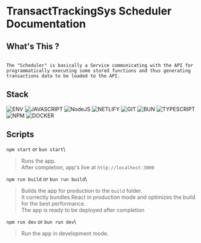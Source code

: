 # TransactTrackingSys Scheduler Documentation

## What's This ?

```

The "Scheduler" is basically a Service communicating with the API for programmatically executing some stored functions and thus generating transactions data to be loaded to the API.

```

## Stack

![ENV](https://img.shields.io/badge/.ENV-ECD53F?style=for-the-badge&logo=.env&logoColor=black)
![JAVASCRIPT](https://img.shields.io/badge/JavaScript-F7DF1E?style=for-the-badge&logo=javascript&logoColor=black)
![NodeJS](https://img.shields.io/badge/Node.js-43853D?style=for-the-badge&logo=node.js&logoColor=white)
![NETLIFY](https://img.shields.io/badge/NETLIFY-00C7B7?style=for-the-badge&logo=netlify&logoColor=white)
![GIT](https://img.shields.io/badge/GIT-F05032?style=for-the-badge&logo=git&logoColor=white)
![BUN](https://img.shields.io/badge/BUN-000000?style=for-the-badge&logo=bun&logoColor=white)
![TYPESCRIPT](https://img.shields.io/badge/TypeScript-007ACC?style=for-the-badge&logo=typescript&logoColor=white)
![NPM](https://img.shields.io/badge/NPM-CB3837?style=for-the-badge&logo=npm&logoColor=white)
![DOCKER](https://img.shields.io/badge/DOCKER-2496ED?style=for-the-badge&logo=docker&logoColor=white)

## Scripts

`npm start` or `bun start`\

> Runs the app.\
> After completion, app's live at `http://localhost:3000`

`npm run build` or `bun run build`\

> Builds the app for production to the `build` folder.\
> It correctly bundles React in production mode and optimizes the build for the best performance.\
> The app is ready to be deployed after completion

`npm run dev` or `bun run dev`\

> Run the app in development mode.
